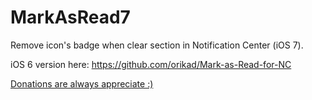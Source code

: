 MarkAsRead7
===========

Remove icon's badge when clear section in Notification Center (iOS 7).

iOS 6 version here: https://github.com/orikad/Mark-as-Read-for-NC 

[Donations are always appreciate :)](https://www.paypal.com/cgi-bin/webscr?cmd=_s-xclick&hosted_button_id=AWMGQ3PNC8YY4)
